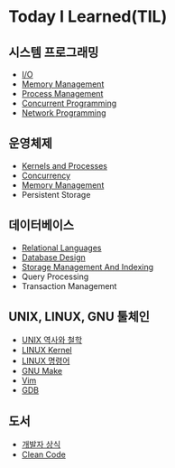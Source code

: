 # Today I Learned(TIL)
## 시스템 프로그래밍
- [I/O](https://github.com/eomhs/TIL/blob/main/system_programming/IO.md)
- [Memory Management](https://github.com/eomhs/TIL/blob/main/system_programming/MM.md)
- [Process Management](https://github.com/eomhs/TIL/blob/main/system_programming/PM.md)
- [Concurrent Programming](https://github.com/eomhs/TIL/blob/main/system_programming/CP.md)
- [Network Programming](https://github.com/eomhs/TIL/blob/main/system_programming/NP.md)
## 운영체제
- [Kernels and Processes](https://github.com/eomhs/TIL/blob/main/operating_system/KP.md)
- [Concurrency](https://github.com/eomhs/TIL/blob/main/operating_system/CO.md)
- [Memory Management](https://github.com/eomhs/TIL/blob/main/operating_system/MM.md)
- Persistent Storage
## 데이터베이스
- [Relational Languages](https://github.com/eomhs/TIL/blob/main/database/RL.md)
- [Database Design](https://github.com/eomhs/TIL/blob/main/database/DD.md)
- [Storage Management And Indexing](https://github.com/eomhs/TIL/blob/main/database/SMI.md)
- Query Processing
- Transaction Management
## UNIX, LINUX, GNU 툴체인
- [UNIX 역사와 철학](https://github.com/eomhs/TIL/blob/main/unix_linux_gnu/UNIX.md)
- [LINUX Kernel](https://github.com/eomhs/TIL/blob/main/unix_linux_gnu/Linux%20Kernel.md)
- [LINUX 명령어](https://github.com/eomhs/TIL/blob/main/unix_linux_gnu/Linux%20Command.md)
- [GNU Make](https://github.com/eomhs/TIL/blob/main/unix_linux_gnu/GNU%20Make.md)
- [Vim](https://github.com/eomhs/TIL/blob/main/unix_linux_gnu/Vim.md)
- [GDB](https://github.com/eomhs/TIL/blob/main/unix_linux_gnu/GDB.md)
## 도서
- [개발자 상식](https://github.com/eomhs/TIL/blob/main/%EB%8F%84%EC%84%9C/%EA%B0%9C%EB%B0%9C%EC%9E%90%20%EC%83%81%EC%8B%9D.md)
- [Clean Code](https://github.com/eomhs/TIL/blob/main/%EB%8F%84%EC%84%9C/Clean%20Code.md)
